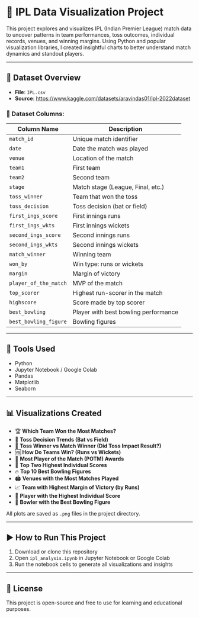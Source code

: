 # 🏏 IPL Data Visualization Project

This project explores and visualizes IPL (Indian Premier League) match data to uncover patterns in team performances, toss outcomes, individual records, venues, and winning margins. Using Python and popular visualization libraries, I created insightful charts to better understand match dynamics and standout players.

---

## 📁 Dataset Overview

- **File**: `IPL.csv`
- **Source**: https://www.kaggle.com/datasets/aravindas01/ipl-2022dataset

### 🔸 Dataset Columns:

| Column Name            | Description                                         |
|------------------------|-----------------------------------------------------|
| `match_id`             | Unique match identifier                             |
| `date`                 | Date the match was played                           |
| `venue`                | Location of the match                               |
| `team1`                | First team                                          |
| `team2`                | Second team                                         |
| `stage`                | Match stage (League, Final, etc.)                   |
| `toss_winner`          | Team that won the toss                              |
| `toss_decision`        | Toss decision (bat or field)                        |
| `first_ings_score`     | First innings runs                                  |
| `first_ings_wkts`      | First innings wickets                               |
| `second_ings_score`    | Second innings runs                                 |
| `second_ings_wkts`     | Second innings wickets                              |
| `match_winner`         | Winning team                                        |
| `won_by`               | Win type: runs or wickets                           |
| `margin`               | Margin of victory                                   |
| `player_of_the_match`  | MVP of the match                                    |
| `top_scorer`           | Highest run-scorer in the match                     |
| `highscore`            | Score made by top scorer                            |
| `best_bowling`         | Player with best bowling performance                |
| `best_bowling_figure`  | Bowling figures                                     |

---

## 🧰 Tools Used

- Python  
- Jupyter Notebook / Google Colab  
- Pandas  
- Matplotlib  
- Seaborn  

---

## 📊 Visualizations Created

- 🏆 **Which Team Won the Most Matches?**  
- 🎯 **Toss Decision Trends (Bat vs Field)**  
- 🔁 **Toss Winner vs Match Winner (Did Toss Impact Result?)**  
- 🆚 **How Do Teams Win? (Runs vs Wickets)**  
- 🏅 **Most Player of the Match (POTM) Awards**  
- 👑 **Top Two Highest Individual Scores**  
- 🔥 **Top 10 Best Bowling Figures**  
- 🏟️ **Venues with the Most Matches Played**  
- 📈 **Team with Highest Margin of Victory (by Runs)**  
- 🧨 **Player with the Highest Individual Score**  
- 🎳 **Bowler with the Best Bowling Figure**

All plots are saved as `.png` files in the project directory.

---

## ▶️ How to Run This Project

1. Download or clone this repository  
2. Open `ipl_analysis.ipynb` in Jupyter Notebook or Google Colab  
3. Run the notebook cells to generate all visualizations and insights  

---

## 📜 License

This project is open-source and free to use for learning and educational purposes.
